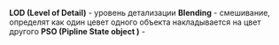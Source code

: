 **LOD (Level of Detail)** - уровень детализации
**Blending** - смешивание, определят как один цевет одного объекта накладывается на цвет другого 
**PSO (Pipline State object )** - 
